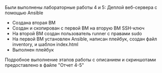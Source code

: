 Были выполнены лабораторные работы 4 и 5: Деплой веб-сервера с помощью Ansible
- Создана вторая ВМ
- Создан и скопирован с первой ВМ на вторую ВМ SSH-ключ
- На второй ВМ создан пользователь runner  с правами sudo
- На первой ВМ установлен Ansible, написан плейбук, создан файл inventory, и шаблон index.html
- Выполнен плейбук

Подробное выполнение этапов работы с описанием и скриншотами предоставлено в файле "Отчет 4-5"
